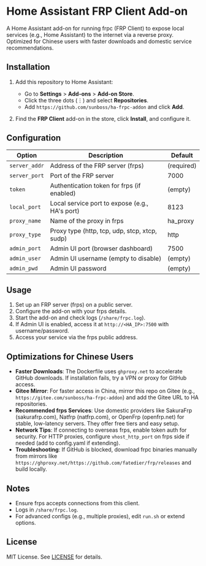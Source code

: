 # Home Assistant FRP Client Add-on

A Home Assistant add-on for running frpc (FRP Client) to expose local services (e.g., Home Assistant) to the internet via a reverse proxy. Optimized for Chinese users with faster downloads and domestic service recommendations.

## Installation

1. Add this repository to Home Assistant:
   - Go to **Settings** > **Add-ons** > **Add-on Store**.
   - Click the three dots (⋮) and select **Repositories**.
   - Add `https://github.com/sunboss/ha-frpc-addon` and click **Add**.

2. Find the **FRP Client** add-on in the store, click **Install**, and configure it.

## Configuration


| Option        | Description                                      | Default       |
|---------------|--------------------------------------------------|---------------|
| `server_addr` | Address of the FRP server (frps)                 | (required)    |
| `server_port` | Port of the FRP server                           | 7000          |
| `token`       | Authentication token for frps (if enabled)       | (empty)       |
| `local_port`  | Local service port to expose (e.g., HA's port)   | 8123          |
| `proxy_name`  | Name of the proxy in frps                       | ha_proxy      |
| `proxy_type`  | Proxy type (http, tcp, udp, stcp, xtcp, sudp)   | http          |
| `admin_port`  | Admin UI port (browser dashboard)                | 7500          |
| `admin_user`  | Admin UI username (empty to disable)             | (empty)       |
| `admin_pwd`   | Admin UI password                                | (empty)       |


## Usage

1. Set up an FRP server (frps) on a public server.
2. Configure the add-on with your frps details.
3. Start the add-on and check logs (`/share/frpc.log`).
4. If Admin UI is enabled, access it at `http://<HA_IP>:7500` with username/password.
5. Access your service via the frps public address.

## Optimizations for Chinese Users

- **Faster Downloads**: The Dockerfile uses `ghproxy.net` to accelerate GitHub downloads. If installation fails, try a VPN or proxy for GitHub access.
- **Gitee Mirror**: For faster access in China, mirror this repo on Gitee (e.g., `https://gitee.com/sunboss/ha-frpc-addon`) and add the Gitee URL to HA repositories.
- **Recommended frps Services**: Use domestic providers like SakuraFrp (sakurafrp.com), Natfrp (natfrp.com), or OpenFrp (openfrp.net) for stable, low-latency servers. They offer free tiers and easy setup.
- **Network Tips**: If connecting to overseas frps, enable token auth for security. For HTTP proxies, configure `vhost_http_port` on frps side if needed (add to config.yaml if extending).
- **Troubleshooting**: If GitHub is blocked, download frpc binaries manually from mirrors like `https://ghproxy.net/https://github.com/fatedier/frp/releases` and build locally.

## Notes

- Ensure frps accepts connections from this client.
- Logs in `/share/frpc.log`.
- For advanced configs (e.g., multiple proxies), edit `run.sh` or extend options.

## License

MIT License. See [LICENSE](LICENSE) for details.
